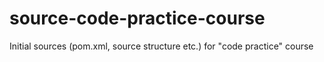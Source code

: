 source-code-practice-course
==========================

Initial sources (pom.xml, source structure etc.) for "code practice" course
